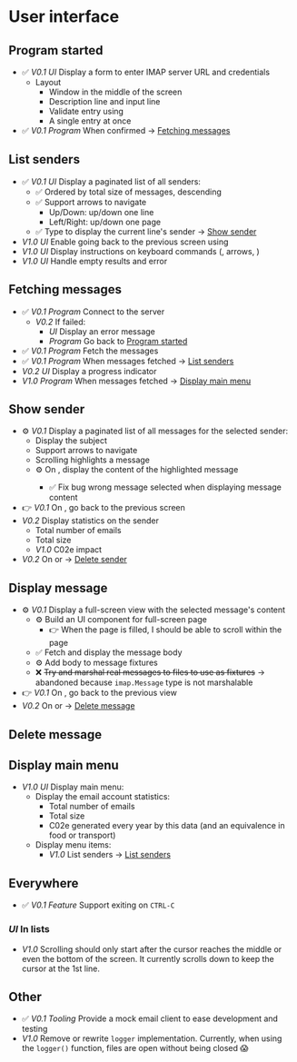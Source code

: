# User interface

## Program started <a href="program-started"></a>

- ✅ _V0.1_ _UI_ Display a form to enter IMAP server URL and credentials
  - Layout
    - Window in the middle of the screen
    - Description line and input line
    - Validate entry using <ENTER>
    - A single entry at once
- ✅ _V0.1_ _Program_ When confirmed -> [Fetching messages](#fetching-messages)

## List senders <a name="list-senders"></a>

- ✅ _V0.1_ _UI_ Display a paginated list of all senders:
  - ✅ Ordered by total size of messages, descending
  - ✅ Support arrows to navigate
    - Up/Down: up/down one line
    - Left/Right: up/down one page
  - ✅ Type <ENTER> to display the current line's sender -> [Show sender](#show-sender)
- _V1.0_ _UI_ Enable going back to the previous screen using <ESC>
- _V1.0_ _UI_ Display instructions on keyboard commands (<ENTER>, arrows, <ESC>) 
- _V1.0_ _UI_ Handle empty results and error

## Fetching messages <a name="fetching-messages"></a>

- ✅ _V0.1_ _Program_ Connect to the server
  - _V0.2_ If failed:
    - _UI_ Display an error message
    - _Program_ Go back to [Program started](#program-started)
- ✅ _V0.1_ _Program_ Fetch the messages
- ✅ _V0.1_ _Program_ When messages fetched -> [List senders](#list-senders)
- _V0.2_ _UI_ Display a progress indicator
- _V1.0_ _Program_ When messages fetched -> [Display main menu](#main-menu)

## Show sender <a name="show-sender"></a>

- ⚙️  _V0.1_ Display a paginated list of all messages for the selected sender:
  - Display the subject
  - Support arrows to navigate
  - Scrolling highlights a message
  - ⚙️  On <ENTER>, display the content of the highlighted message
    - ✅ Fix bug wrong message selected when displaying message content
- 👉 _V0.1_ On <ESC>, go back to the previous screen
- _V0.2_ Display statistics on the sender
  - Total number of emails
  - Total size
  - _V1.0_ C02e impact
- _V0.2_ On <BACKSPACE> or <DELETE> -> [Delete sender](#delete-sender)

## Display message <a name="display-message"></a>

- ⚙️  _V0.1_ Display a full-screen view with the selected message's content
  - ⚙️  Build an UI component for full-screen page 
    - 👉 When the page is filled, I should be able to scroll within the page
  - ✅ Fetch and display the message body
  - ⚙️  Add body to message fixtures
  - ❌ ~~Try and marshal real messages to files to use as fixtures~~ -> abandoned because `imap.Message` type is not marshalable
- 👉 _V0.1_ On <ESC>, go back to the previous view
- _V0.2_ On <BACKSPACE> or <DELETE> -> [Delete message](#delete-message)

## Delete message <a name="delete-message"></a>

## Display main menu <a name="display-main-menu"></a>

- _V1.0_ _UI_ Display main menu:
  - Display the email account statistics:
    - Total number of emails
    - Total size
    - C02e generated every year by this data (and an equivalence in food or transport)
  - Display menu items: 
    - _V1.0_ List senders -> [List senders](#list-senders)

## Everywhere

- ✅ _V0.1_ _Feature_ Support exiting on `CTRL-C`

### _UI_ In lists

- _V1.0_ Scrolling should only start after the cursor reaches the middle or even the bottom of the screen. It currently scrolls down to keep the cursor at the 1st line.

## Other

- ✅  _V0.1_ _Tooling_ Provide a mock email client to ease development and testing
- _V1.0_ Remove or rewrite `logger` implementation. Currently, when using the `logger()` function, files are open without being closed 😱
